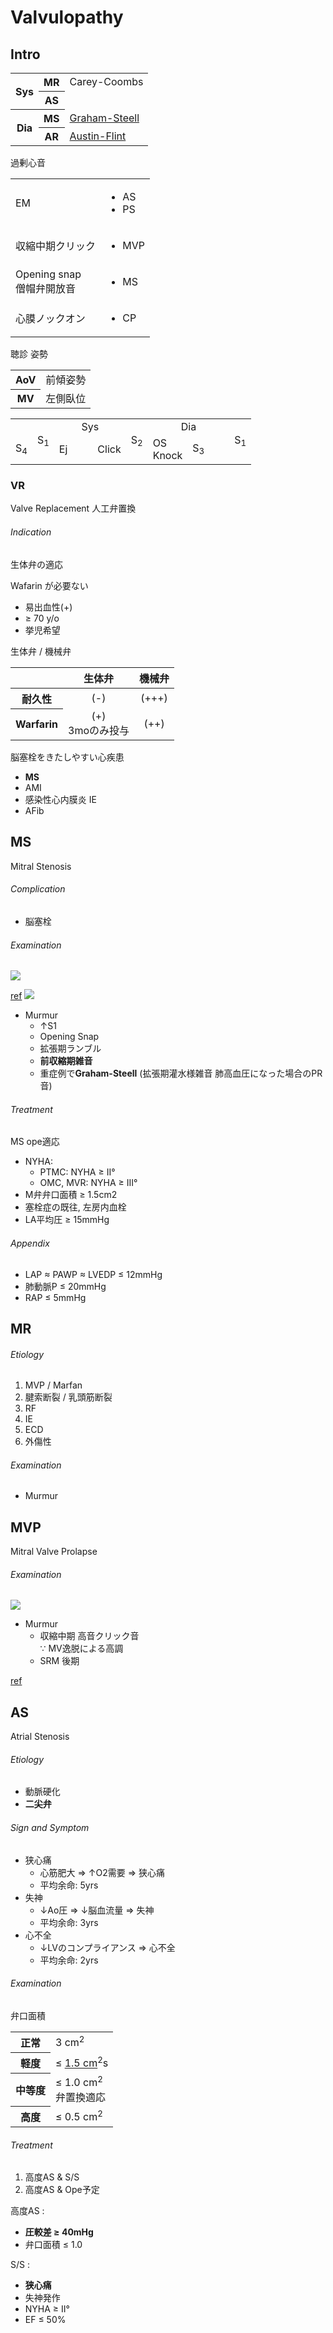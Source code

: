 <!--
Filename: 	Valvulopathy.md
Project: 	/Users/shume/Developer/mnemosyne/docs/MMB/docs/c_CV
Author: 	shumez <https://github.com/shumez>
Created: 	2019-04-03 17:26:4
Modified: 	2019-09-05 15:12:21
-----
Copyright (c) 2019 shumez
-->

# Valvulopathy


## Intro

<!-- <h6 id='intro-def'>Definition</h6> -->
<!-- <h6 id='intro-eti'>Etiology</h6> -->
<!-- <h6 id='intro-epi'>Epidemiology</h6> -->
<!-- <h6 id='intro-cls'>Classification</h6> -->
<!-- <h6 id='intro-sx'>Sign and Symptom</h6> -->
<!-- <h6 id='intro-cmp'>Complication</h6> -->
<!-- <h6 id='intro-ex'>Examination</h6> -->
<!-- <h6 id='intro-dx'>Diagnosis</h6> -->
<!-- <h6 id='intro-tx'>Treatment</h6> -->
<!-- <h6 id='intro-prg'>Prognosis</h6> -->
<!-- <h6 id='intro-app'>Appendix</h6> -->

<table>
	<tbody>
		<tr>
			<th rowspan="2">Sys</th>
			<th>MR</th>
			<td>Carey-Coombs</td>
		</tr>
		<tr>
			<th>AS</th>
			<td></td>
		</tr>
		<tr>
			<th rowspan="2">Dia</th>
			<th>MS</th>
			<td><u>Graham-Steell</u></td>
		</tr>
		<tr>
			<th>AR</th>
			<td><u>Austin-Flint</u></td>
		</tr>
	</tbody>
</table>

過剰心音

<table>
	<tbody>
		<tr>
			<td>EM</td>
			<td>
				<ul>
					<li>AS</li>
					<li>PS</li>
				</ul>
			</td>
		</tr>
		<tr>
			<td>収縮中期クリック</td>
			<td>
				<ul>
					<li>MVP</li>
				</ul>
			</td>
		</tr>
		<tr>
			<td>Opening snap<br>
				僧帽弁開放音</td>
			<td>
				<ul>
					<li>MS</li>
				</ul>
			</td>
		</tr>
		<tr>
			<td>心膜ノックオン</td>
			<td>
				<ul>
					<li>CP</li>
				</ul>
			</td>
		</tr>
	</tbody>
</table>

聴診 姿勢

<table>
	<tbody>
		<tr>
			<th>AoV</th>
			<td>前傾姿勢</td>
		</tr>
		<tr>
			<th>MV</th>
			<td>左側臥位</td>
		</tr>
	</tbody>
</table>

<table>
	<tbody>
		<tr>
			<td></td>
			<td rowspan="2" align="center">S<sub>1</sub></td>
			<td colspan="3" align="center">Sys</td>
			<td rowspan="2" align="center">S<sub>2</sub></td>
			<td colspan="3" align="center">Dia</td>
			<td rowspan="2">S<sub>1</sub></td>
		</tr>
		<tr>
			<td align="right">S<sub>4</sub></td>
			<td>Ej</td>
			<td>　</td>
			<td align="right">Click</td>
			<td>OS<br>
				Knock</td>
			<td>S<sub>3</sub></td>
			<td>　</td>
		</tr>
	</tbody>
</table>


### VR

Valve Replacement 人工弁置換

<h6 id='vr-ind'>Indication</h6>

生体弁の適応

Wafarin が必要ない

- 易出血性(+)
- ≥ 70 y/o
- 挙児希望

生体弁 / 機械弁

<table>
	<thead>
		<tr>
			<th></th>
			<th>生体弁</th>
			<th>機械弁</th>
		</tr>
	</thead>
	<tbody>
		<tr>
			<th>耐久性</th>
			<td align="center">(-)</td>
			<td align="center">(+++)</td>
		</tr>
		<tr>
			<th>Warfarin</th>
			<td align="center">(+)<br>
				3moのみ投与</td>
			<td align="center">(++)</td>
		</tr>
	</tbody>
</table>

脳塞栓をきたしやすい心疾患

- **MS**
- AMI
- 感染性心内膜炎 IE
- AFib


<!-- <h6 id='-def'>Definition</h6> -->
<!-- <h6 id='-def'>Definition</h6> -->
<!-- <h6 id='-eti'>Etiology</h6> -->
<!-- <h6 id='-epi'>Epidemiology</h6> -->
<!-- <h6 id='-cls'>Classification</h6> -->
<!-- <h6 id='-sx'>Sign and Symptom</h6> -->
<!-- <h6 id='-cmp'>Complication</h6> -->
<!-- <h6 id='-ex'>Examination</h6> -->
<!-- <h6 id='-dx'>Diagnosis</h6> -->
<!-- <h6 id='-tx'>Treatment</h6> -->
<!-- <h6 id='-prg'>Prognosis</h6> -->
<!-- <h6 id='-app'>Appendix</h6> -->


## MS

Mitral Stenosis

<!-- <h6 id='ms-def'>Definition</h6> -->
<!-- <h6 id='ms-eti'>Etiology</h6> -->
<!-- <h6 id='ms-epi'>Epidemiology</h6> -->
<!-- <h6 id='ms-cls'>Classification</h6> -->
<!-- <h6 id='ms-sx'>Sign and Symptom</h6> -->
<h6 id='ms-cmp'>Complication</h6>

- 脳塞栓

<h6 id='ms-ex'>Examination</h6>

![](https://qb.medilink-study.com/images/104E056_bas_c_010.jpg)

[ref](https://www.healio.com/cardiology/learn-the-heart/cardiology-review/topic-reviews/heart-murmurs)
![](https://www.healio.com/%7E/media/learningsites/learntheheart/assets/1/4/0/c/ms.png?h=148&w=430)

- Murmur
	- ↑S1
	- Opening Snap
	- 拡張期ランブル
	- **前収縮期雑音**
	- 重症例で**Graham-Steell** (拡張期灌水様雑音 肺高血圧になった場合のPR音)

<!-- <h6 id='ms-dx'>Diagnosis</h6> -->
<h6 id='ms-tx'>Treatment</h6>

MS ope適応

- NYHA:
	- PTMC: NYHA ≥ II°
	- OMC, MVR: NYHA ≥ III°
- M弁弁口面積 ≥ 1.5cm2
- 塞栓症の既往, 左房内血栓
- LA平均圧 ≥ 15mmHg

<!-- <h6 id='ms-prg'>Prognosis</h6> -->
<h6 id='ms-app'>Appendix</h6>

- LAP ≈ PAWP ≈ LVEDP ≤ 12mmHg
- 肺動脈P ≤ 20mmHg
- RAP ≤ 5mmHg


## MR

<!-- <h6 id='mr-def'>Definition</h6> -->
<h6 id='mr-eti'>Etiology</h6>

1. MVP / Marfan
2. 腱索断裂 / 乳頭筋断裂
3. RF
4. IE
5. ECD
6. 外傷性

<!-- <h6 id='mr-epi'>Epidemiology</h6> -->
<!-- <h6 id='mr-cls'>Classification</h6> -->
<!-- <h6 id='mr-sx'>Sign and Symptom</h6> -->
<!-- <h6 id='mr-cmp'>Complication</h6> -->
<h6 id='mr-ex'>Examination</h6>

- Murmur

<!-- <h6 id='mr-dx'>Diagnosis</h6> -->
<!-- <h6 id='mr-tx'>Treatment</h6> -->
<!-- <h6 id='mr-prg'>Prognosis</h6> -->
<!-- <h6 id='mr-app'>Appendix</h6> -->


## MVP

Mitral Valve Prolapse

<!-- <h6 id='mvp-def'>Definition</h6> -->
<!-- <h6 id='mvp-eti'>Etiology</h6> -->
<!-- <h6 id='mvp-epi'>Epidemiology</h6> -->
<!-- <h6 id='mvp-cls'>Classification</h6> -->
<!-- <h6 id='mvp-sx'>Sign and Symptom</h6> -->
<!-- <h6 id='mvp-cmp'>Complication</h6> -->
<h6 id='mvp-ex'>Examination</h6>

![](https://m1.healio.com/~/media/learningsites/learntheheart/assets/1/e/4/6/mvp.png)

- Murmur
	- 収縮中期 高音クリック音  
		∵ MV逸脱による高調
	- SRM 後期

[ref](https://www.healio.com/cardiology/learn-the-heart/cardiology-review/topic-reviews/heart-murmurs)

<!-- <h6 id='mvp-dx'>Diagnosis</h6> -->
<!-- <h6 id='mvp-tx'>Treatment</h6> -->
<!-- <h6 id='mvp-prg'>Prognosis</h6> -->
<!-- <h6 id='mvp-app'>Appendix</h6> -->


## AS

Atrial Stenosis

<!-- <h6 id='as-def'>Definition</h6> -->
<h6 id='as-eti'>Etiology</h6>

- 動脈硬化
- **二尖弁**

<!-- <h6 id='as-epi'>Epidemiology</h6> -->
<!-- <h6 id='as-cls'>Classification</h6> -->
<h6 id='as-sx'>Sign and Symptom</h6>

- 狭心痛
	- 心筋肥大 ⇒ ↑O2需要 ⇒ 狭心痛
	- 平均余命: 5yrs
- 失神
	- ↓Ao圧 ⇒ ↓脳血流量 ⇒ 失神
	- 平均余命: 3yrs
- 心不全
	- ↓LVのコンプライアンス ⇒ 心不全
	- 平均余命: 2yrs

<!-- <h6 id='as-cmp'>Complication</h6> -->
<h6 id='as-ex'>Examination</h6>

弁口面積

<table>
	<tbody>
		<tr>
			<th>正常</th>
			<td>3 cm<sup>2</sup></td>
		</tr>
		<tr>
			<th>軽度</th>
			<td>≤ <u>1.5 cm</u><sup>2</sup>s</td>
		</tr>
		<tr>
			<th>中等度</th>
			<td>≤ 1.0 cm<sup>2</sup><br>
				弁置換適応</td>
		</tr>
		<tr>
			<th>高度</th>
			<td>≤ 0.5 cm<sup>2</sup></td>
		</tr>
	</tbody>
</table>

<!-- <h6 id='as-dx'>Diagnosis</h6> -->
<h6 id='as-tx'>Treatment</h6>

1. 高度AS & S/S
2. 高度AS & Ope予定


高度AS :

- **圧較差 ≥ 40mHg**
- 弁口面積 ≤ 1.0

S/S :

- **狭心痛**
- 失神発作
- NYHA ≥ II°
- EF ≤ 50%

<!-- <h6 id='as-prg'>Prognosis</h6> -->
<!-- <h6 id='as-app'>Appendix</h6> -->


##
<!-- ## -->
<!-- <h6 id='-def'>Definition</h6> -->
<!-- <h6 id='-eti'>Etiology</h6> -->
<!-- <h6 id='-epi'>Epidemiology</h6> -->
<!-- <h6 id='-cls'>Classification</h6> -->
<!-- <h6 id='-sx'>Sign and Symptom</h6> -->
<!-- <h6 id='-cmp'>Complication</h6> -->
<!-- <h6 id='-ex'>Examination</h6> -->
<!-- <h6 id='-dx'>Diagnosis</h6> -->
<!-- <h6 id='-tx'>Treatment</h6> -->
<!-- <h6 id='-prg'>Prognosis</h6> -->
<!-- <h6 id='-app'>Appendix</h6> -->

<!-- <style type="text/css">
	img{width: 50%; float: right;}
</style> -->